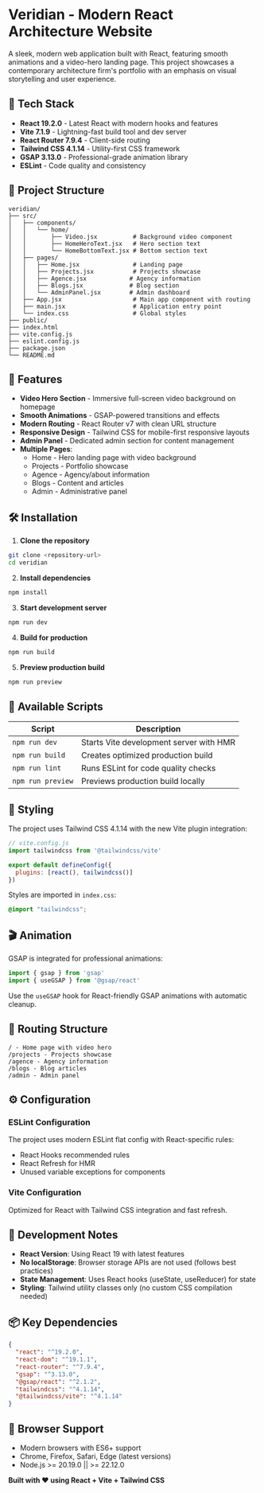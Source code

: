 # Veridian - Modern React Architecture Website

A sleek, modern web application built with React, featuring smooth animations and a video-hero landing page. This project showcases a contemporary architecture firm's portfolio with an emphasis on visual storytelling and user experience.

## 🚀 Tech Stack

- **React 19.2.0** - Latest React with modern hooks and features
- **Vite 7.1.9** - Lightning-fast build tool and dev server
- **React Router 7.9.4** - Client-side routing
- **Tailwind CSS 4.1.14** - Utility-first CSS framework
- **GSAP 3.13.0** - Professional-grade animation library
- **ESLint** - Code quality and consistency

## 📁 Project Structure

```
veridian/
├── src/
│   ├── components/
│   │   └── home/
│   │       ├── Video.jsx          # Background video component
│   │       ├── HomeHeroText.jsx   # Hero section text
│   │       └── HomeBottomText.jsx # Bottom section text
│   ├── pages/
│   │   ├── Home.jsx               # Landing page
│   │   ├── Projects.jsx           # Projects showcase
│   │   ├── Agence.jsx            # Agency information
│   │   ├── Blogs.jsx             # Blog section
│   │   └── AdminPanel.jsx        # Admin dashboard
│   ├── App.jsx                    # Main app component with routing
│   ├── main.jsx                   # Application entry point
│   └── index.css                  # Global styles
├── public/
├── index.html
├── vite.config.js
├── eslint.config.js
├── package.json
└── README.md
```

## 🎯 Features

- **Video Hero Section** - Immersive full-screen video background on homepage
- **Smooth Animations** - GSAP-powered transitions and effects
- **Modern Routing** - React Router v7 with clean URL structure
- **Responsive Design** - Tailwind CSS for mobile-first responsive layouts
- **Admin Panel** - Dedicated admin section for content management
- **Multiple Pages**:
  - Home - Hero landing page with video background
  - Projects - Portfolio showcase
  - Agence - Agency/about information
  - Blogs - Content and articles
  - Admin - Administrative panel

## 🛠️ Installation

1. **Clone the repository**
```bash
git clone <repository-url>
cd veridian
```

2. **Install dependencies**
```bash
npm install
```

3. **Start development server**
```bash
npm run dev
```

4. **Build for production**
```bash
npm run build
```

5. **Preview production build**
```bash
npm run preview
```

## 📜 Available Scripts

| Script | Description |
|--------|-------------|
| `npm run dev` | Starts Vite development server with HMR |
| `npm run build` | Creates optimized production build |
| `npm run lint` | Runs ESLint for code quality checks |
| `npm run preview` | Previews production build locally |

## 🎨 Styling

The project uses Tailwind CSS 4.1.14 with the new Vite plugin integration:

```javascript
// vite.config.js
import tailwindcss from '@tailwindcss/vite'

export default defineConfig({
  plugins: [react(), tailwindcss()]
})
```

Styles are imported in `index.css`:
```css
@import "tailwindcss";
```

## 🎬 Animation

GSAP is integrated for professional animations:

```javascript
import { gsap } from 'gsap'
import { useGSAP } from '@gsap/react'
```

Use the `useGSAP` hook for React-friendly GSAP animations with automatic cleanup.

## 🧭 Routing Structure

```
/ - Home page with video hero
/projects - Projects showcase
/agence - Agency information
/blogs - Blog articles
/admin - Admin panel
```

## ⚙️ Configuration

### ESLint Configuration
The project uses modern ESLint flat config with React-specific rules:
- React Hooks recommended rules
- React Refresh for HMR
- Unused variable exceptions for components

### Vite Configuration
Optimized for React with Tailwind CSS integration and fast refresh.

## 🚧 Development Notes

- **React Version**: Using React 19 with latest features
- **No localStorage**: Browser storage APIs are not used (follows best practices)
- **State Management**: Uses React hooks (useState, useReducer) for state
- **Styling**: Tailwind utility classes only (no custom CSS compilation needed)

## 📦 Key Dependencies

```json
{
  "react": "^19.2.0",
  "react-dom": "^19.1.1",
  "react-router": "^7.9.4",
  "gsap": "^3.13.0",
  "@gsap/react": "^2.1.2",
  "tailwindcss": "^4.1.14",
  "@tailwindcss/vite": "^4.1.14"
}
```

## 🔧 Browser Support

- Modern browsers with ES6+ support
- Chrome, Firefox, Safari, Edge (latest versions)
- Node.js >= 20.19.0 || >= 22.12.0


**Built with ❤️ using React + Vite + Tailwind CSS**
